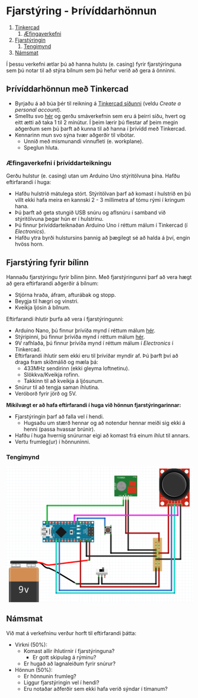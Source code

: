 # Fjarstýring - Þrívíddarhönnun

1. [Tinkercad](#þrívíddarhönnun-með-tinkercad)
   1. [Æfingaverkefni](#æfingaverkefni-í-þrívíddarteikningu)
2. [Fjarstýringin](#fjarstýring-fyrir-bílinn)
   1. [Tengimynd](#tengimynd)
3. [Námsmat](#námsmat)

Í þessu verkefni ætlar þú að hanna hulstu (e. casing) fyrir fjarstýringuna sem þú notar til að stýra bílnum sem þú hefur verið að gera á önninni.

## Þrívíddarhönnun með Tinkercad

- Byrjaðu á að búa þér til reikning á [Tinkercad síðunni](https://www.tinkercad.com/join) (veldu *Create a personal account*).
- Smelltu svo [hér](https://www.tinkercad.com/learn/project-gallery;collectionId=OPC41AJJKIKDWDV) og gerðu smáverkefnin sem eru á þeirri síðu, hvert og eitt ætti að taka 1 til 2 mínútur. Í þeim lærir þú flestar af þeim megin aðgerðum sem þú þarft að kunna til að hanna í þrívídd með Tinkercad.
- Kennarinn mun svo sýna tvær aðgerðir til vibótar.
  - Unnið með mismunandi vinnufleti (e. workplane).
  - Speglun hluta.

### Æfingaverkefni í þrívíddarteikningu

Gerðu hulstur (e. casing) utan um Arduino Uno stýritölvuna þína. Hafðu eftirfarandi í huga:
- Hafðu hulstrið mátulega stórt. Stýritölvan þarf að komast í hulstrið en þú villt ekki hafa meira en kannski 2 - 3 millimetra af tómu rými í kringum hana.
- Þú þarft að geta stungið USB snúru og aflsnúru í samband við stýritölvuna þegar hún er í hulstrinu.
- Þú finnur þrívíddarteiknaðan Arduino Uno í réttum málum í Tinkercad (í *Electronics*).
- Hafðu ytra byrði hulstursins þannig að þægilegt sé að halda á því, engin hvöss horn.

## Fjarstýring fyrir bílinn

Hannaðu fjarstýringu fyrir bílinn þinn. Með fjarstýringunni þarf að vera hægt að gera eftirfarandi aðgerðir á bílnum:
- Stjórna hraða, áfram, afturábak og stopp.
- Beygja til hægri og vinstri.
- Kveikja ljósin á bílnum.

Eftirfarandi íhlutir þurfa að vera í fjarstýringunni:
- Arduino Nano, þú finnur þrívíða mynd í réttum málum [hér](https://www.tinkercad.com/things/3odfSxmvepc-arduino-nano).
- Stýripinni, þú finnur þrívíða mynd í réttum málum [hér](https://www.tinkercad.com/things/jd5FgucYJ5k-joystickbutton).
- 9V rafhlaða, þú finnur þrívíða mynd í réttum málum í *Electronics* í Tinkercad.
- Eftirfarandi íhlutir sem ekki eru til þrívíðar myndir af. Þú þarft því að draga fram skíðmálið og mæla þá:
  - 433MHz sendirinn (ekki gleyma loftnetinu). 
  - Slökkva/Kveikja rofinn.
  - Takkinn til að kveikja á ljósunum.
- Snúrur til að tengja saman íhlutina.
- Veróborð fyrir jörð og 5V.

**Mikilvægt er að hafa eftirfarandi í huga við hönnun fjarstýringarinnar:**
- Fjarstýringin þarf að falla vel í hendi.
  - Hugsaðu um stærð hennar og að notendur hennar meiði sig ekki á henni (passa hvassar brúnir).
- Hafðu í huga hvernig snúrurnar eigi að komast frá einum íhlut til annars.
- Vertu frumleg(ur) í hönnuninni.

### Tengimynd

![Myndin sýnir hvernig íhlutirnir tengjast](./Myndir/fjarstyring_tengingar.png)

## Námsmat

Við mat á verkefninu verður horft til eftirfarandi þátta:
- Virkni (50%):
  - Komast allir íhlutirnir í fjarstýringuna?
    - Er gott skipulag á rýminu?
  - Er hugað að lagnaleiðum fyrir snúrur?
- Hönnun (50%):
  - Er hönnunin frumleg?
  - Liggur fjarstýringin vel í hendi?
  - Eru notaðar aðferðir sem ekki hafa verið sýndar í tímanum?